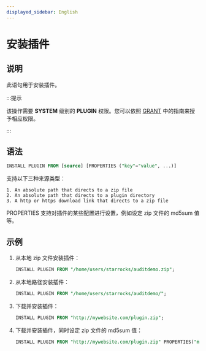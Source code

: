 ```yaml
---
displayed_sidebar: English
---
```


# 安装插件

## 说明

此语句用于安装插件。

:::提示

该操作需要 **SYSTEM** 级别的 **PLUGIN** 权限。您可以依照 [GRANT](../account-management/GRANT.md) 中的指南来授予相应权限。

:::

## 语法

```sql
INSTALL PLUGIN FROM [source] [PROPERTIES ("key"="value", ...)]
```

支持以下三种来源类型：

```plain
1. An absolute path that directs to a zip file
2. An absolute path that directs to a plugin directory 
3. A http or https download link that directs to a zip file
```

PROPERTIES 支持对插件的某些配置进行设置，例如设定 zip 文件的 md5sum 值等。

## 示例

1. 从本地 zip 文件安装插件：

   ```sql
   INSTALL PLUGIN FROM "/home/users/starrocks/auditdemo.zip";
   ```

2. 从本地路径安装插件：

   ```sql
   INSTALL PLUGIN FROM "/home/users/starrocks/auditdemo/";
   ```

3. 下载并安装插件：

   ```sql
   INSTALL PLUGIN FROM "http://mywebsite.com/plugin.zip";
   ```

4. 下载并安装插件，同时设定 zip 文件的 md5sum 值：

   ```sql
   INSTALL PLUGIN FROM "http://mywebsite.com/plugin.zip" PROPERTIES("md5sum" = "73877f6029216f4314d712086a146570");
   ```
